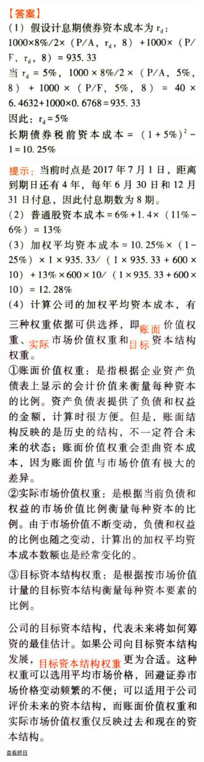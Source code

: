 ![](eb5b7711f91dc899794d591db0cafba3.png)

![](7e9c54431dc301dc0a5964da5bded0e6.png)

![](4f5d69705edc91191e5a262a01aeea0c.png)

![](3abca9427da79e43527e734b2ef4b8a4.png)

![](97291cb2ba55d83e69dba8e4326faaa2.png)

[查看题目](../C04资本成本.本章真题.md#14-题目)

